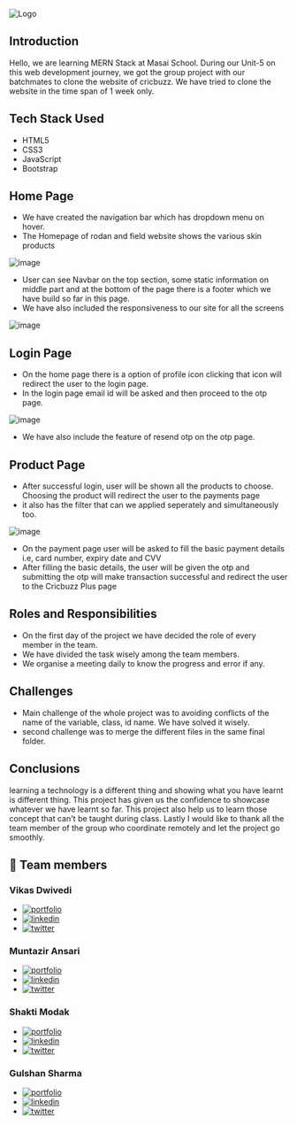 ![Logo](https://www.rodanandfields.com.au/medias/rf-logo.svg?context=bWFzdGVyfGltYWdlc3w3MzczfGltYWdlL3N2Zyt4bWx8aW1hZ2VzL2g0Yi9oNmEvODc5ODc3MDQyOTk4Mi5zdmd8YjE3OTk4MDkxOGJmMWVmNmFiNDM1YjAxN2EyN2ZiOWUyMjQyNDYwMGRkNDY3NmUwOWNiMTFiOTY4OTk0MmIxMA)

## Introduction

Hello, we are learning MERN Stack at Masai School. During our Unit-5 on this web development journey, we got the group project with our batchmates to clone the website of cricbuzz. We have tried to clone the website in the time span of 1 week only.

## Tech Stack Used

- HTML5
- CSS3
- JavaScript
- Bootstrap

## Home Page

- We have created the navigation bar which has dropdown menu on hover.
- The Homepage of rodan and field website shows the various skin products

![image](https://user-images.githubusercontent.com/108894016/189495727-860ba43a-49ae-4476-9b37-620698750b77.png)

- User can see Navbar on the top section, some static information on middle part and at the bottom of the page there is a footer which we have build so far in this page.
- We have also included the responsiveness to our site for all the screens

![image](https://user-images.githubusercontent.com/108894016/189496051-8bd16afb-ff4c-4f5a-9e80-d28aba883e12.png)

## Login Page

- On the home page there is a option of profile icon clicking that icon will redirect the user to the login page.
- In the login page email id will be asked and then proceed to the otp page.

![image](https://user-images.githubusercontent.com/108894016/189495800-0dc6efdf-e1bf-4d0a-9556-ef7bb38b5f59.png)

- We have also include the feature of resend otp on the otp page.

## Product Page

- After successful login, user will be shown all the products to choose. Choosing the product will redirect the user to the payments page
- it also has the filter that can we applied seperately and simultaneously too.

![image](https://user-images.githubusercontent.com/108894016/189495910-f33c56df-5efa-4761-9db6-5472a41c4c90.png)


- On the payment page user will be asked to fill the basic payment details i.e, card number, expiry date and CVV 
- After filling the basic details, the user will be given the otp and submitting the otp will make transaction successful and redirect the user to the Cricbuzz Plus page


## Roles and Responsibilities

- On the first day of the project we have decided the role of every member in the team.
- We have divided the task wisely among the team members.
- We organise a meeting daily to know the progress and error if any.

## Challenges

- Main challenge of the whole project was to avoiding conflicts of the name of the variable, class, id name. We have solved it wisely.
- second challenge was to merge the different files in the same final folder.

## Conclusions

learning a technology is a different thing and showing what you have learnt is different thing. This project has given us the confidence to showcase whatever we have learnt so far. This project also help us to learn those concept that can't be taught during class. Lastly I would like to thank all the team member of the group who coordinate remotely and let the project go smoothly.

## 🔗 Team members

### Vikas Dwivedi
  - [![portfolio](https://img.shields.io/badge/Gmail-red?style=for-the-badge&logo=gmail&logoColor=white)](vickyserver22@gmail.com)
  - [![linkedin](https://img.shields.io/badge/linkedin-0A66C2?style=for-the-badge&logo=linkedin&logoColor=white)](https://www.linkedin.com/in/itsvikasdwivedi)
  - [![twitter](https://img.shields.io/badge/GitHub-1DA1F2?style=for-the-badge&logo=github&logoColor=white)](https://github.com/itsvikasdwivedi)

### Muntazir Ansari
  - [![portfolio](https://img.shields.io/badge/Gmail-red?style=for-the-badge&logo=gmail&logoColor=white)](mailto:vinaykhairnar9404@gmail.com)
  - [![linkedin](https://img.shields.io/badge/linkedin-0A66C2?style=for-the-badge&logo=linkedin&logoColor=white)](https://www.linkedin.com/in/vinaykhairnar)
  - [![twitter](https://img.shields.io/badge/GitHub-1DA1F2?style=for-the-badge&logo=github&logoColor=white)](https://github.com/Vinay-Khairnar)

### Shakti Modak
  - [![portfolio](https://img.shields.io/badge/Gmail-red?style=for-the-badge&logo=gmail&logoColor=white)](shaktimodak81@gmail.com)
  - [![linkedin](https://img.shields.io/badge/linkedin-0A66C2?style=for-the-badge&logo=linkedin&logoColor=white)](https://www.linkedin.com/in/shakti-modak-8709121ab)
  - [![twitter](https://img.shields.io/badge/GitHub-1DA1F2?style=for-the-badge&logo=github&logoColor=white)](https://github.com/shakti8210)

### Gulshan Sharma 
  - [![portfolio](https://img.shields.io/badge/Gmail-red?style=for-the-badge&logo=gmail&logoColor=white)](mailto:sharmagulshan252@gmail.com)
  - [![linkedin](https://img.shields.io/badge/linkedin-0A66C2?style=for-the-badge&logo=linkedin&logoColor=white)](https://www.linkedin.com/in/gulshan-sharma-397172184/)
  - [![twitter](https://img.shields.io/badge/GitHub-1DA1F2?style=for-the-badge&logo=github&logoColor=white)](https://github.com/Gulshan7777)
